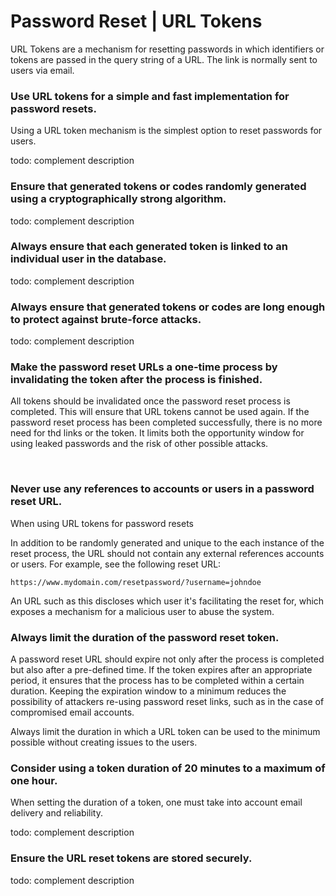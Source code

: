 # Password Reset | URL Tokens

URL Tokens are a mechanism for resetting passwords in which identifiers or tokens are passed in the query string of a URL. The link is normally sent to users via email.
<br>


### Use URL tokens for a simple and fast implementation for password resets.

Using a URL token mechanism is the simplest option to reset passwords for users.

todo: complement description
<br>


### Ensure that generated tokens or codes randomly generated using a cryptographically strong algorithm.

todo: complement description
<br>


### Always ensure that each generated token is linked to an individual user in the database.

todo: complement description
<br>


### Always ensure that generated tokens or codes are long enough to protect against brute-force attacks.

todo: complement description
<br>


### Make the password reset URLs a one-time process by invalidating the token after the process is finished.

All tokens should be invalidated once the password reset process is completed. This will ensure that URL tokens cannot be used again. If the password reset process has been 
completed successfully, there is no more need for thd links or the token. It limits both the opportunity window for using leaked passwords and the risk of other possible attacks.

<br>


### Never use any references to accounts or users in a password reset URL.

When using URL tokens for password resets

In addition to be randomly generated and unique to the each instance of the reset process, the URL should not contain any external references accounts or users. For example, see
the following reset URL:

```
https://www.mydomain.com/resetpassword/?username=johndoe
```

An URL such as this discloses which user it's facilitating the reset for, which exposes a mechanism for a malicious user to abuse the system.
<br>


### Always limit the duration of the password reset token.

A password reset URL should expire not only after the process is completed but also after a pre-defined time. If the token expires after an appropriate period, it ensures
that the process has to be completed within a certain duration. Keeping the expiration window to a minimum reduces the possibility of attackers re-using password reset links, 
such as in the case of compromised email accounts.

Always limit the duration in which a URL token can be used to the minimum possible without creating issues to the users.
<br>


### Consider using a token duration of 20 minutes to a maximum of one hour.

When setting the duration of a token, one must take into account email delivery and reliability.

todo: complement description
<br>


### Ensure the URL reset tokens are stored securely.

todo: complement description
<br>


